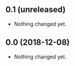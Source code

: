 0.1 (unreleased)
----------------

- Nothing changed yet.


0.0 (2018-12-08)
----------------

- Nothing changed yet.
